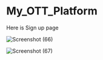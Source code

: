 # My_OTT_Platform

Here is Sign up page 

![Screenshot (66)](https://github.com/pratikbm44/My_OTT_Platform/assets/96280945/fda7d3e2-a525-48aa-8891-08c799383e50)

![Screenshot (67)](https://github.com/pratikbm44/My_OTT_Platform/assets/96280945/45091a8f-0b96-47f8-b7ee-9cbd98d69837)
